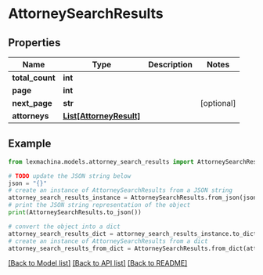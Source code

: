 # AttorneySearchResults


## Properties

Name | Type | Description | Notes
------------ | ------------- | ------------- | -------------
**total_count** | **int** |  | 
**page** | **int** |  | 
**next_page** | **str** |  | [optional] 
**attorneys** | [**List[AttorneyResult]**](AttorneyResult.md) |  | 

## Example

```python
from lexmachina.models.attorney_search_results import AttorneySearchResults

# TODO update the JSON string below
json = "{}"
# create an instance of AttorneySearchResults from a JSON string
attorney_search_results_instance = AttorneySearchResults.from_json(json)
# print the JSON string representation of the object
print(AttorneySearchResults.to_json())

# convert the object into a dict
attorney_search_results_dict = attorney_search_results_instance.to_dict()
# create an instance of AttorneySearchResults from a dict
attorney_search_results_from_dict = AttorneySearchResults.from_dict(attorney_search_results_dict)
```
[[Back to Model list]](../README.md#documentation-for-models) [[Back to API list]](../README.md#documentation-for-api-endpoints) [[Back to README]](../README.md)


